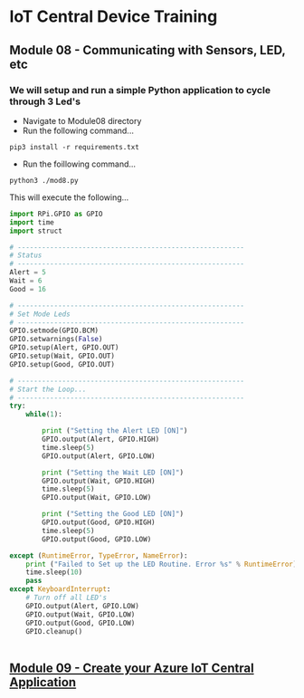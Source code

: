 # IoT Central Device Training
## Module 08 - Communicating with Sensors, LED, etc

### We will setup and run a simple Python application to cycle through 3 Led's

* Navigate to Module08 directory
* Run the following command...

```
pip3 install -r requirements.txt
```

* Run the foillowing command...

```
python3 ./mod8.py
```

This will execute the following...

``` Python
import RPi.GPIO as GPIO
import time
import struct 

# --------------------------------------------------------
# Status
# --------------------------------------------------------
Alert = 5
Wait = 6
Good = 16

# --------------------------------------------------------
# Set Mode Leds
# --------------------------------------------------------
GPIO.setmode(GPIO.BCM)
GPIO.setwarnings(False)
GPIO.setup(Alert, GPIO.OUT)
GPIO.setup(Wait, GPIO.OUT)
GPIO.setup(Good, GPIO.OUT)

# --------------------------------------------------------
# Start the Loop...
# --------------------------------------------------------
try:
    while(1):

        print ("Setting the Alert LED [ON]")
        GPIO.output(Alert, GPIO.HIGH)
        time.sleep(5) 
        GPIO.output(Alert, GPIO.LOW)

        print ("Setting the Wait LED [ON]")
        GPIO.output(Wait, GPIO.HIGH)
        time.sleep(5) 
        GPIO.output(Wait, GPIO.LOW)

        print ("Setting the Good LED [ON]")
        GPIO.output(Good, GPIO.HIGH)
        time.sleep(5) 
        GPIO.output(Good, GPIO.LOW)

except (RuntimeError, TypeError, NameError):
    print ("Failed to Set up the LED Routine. Error %s" % RuntimeError)
    time.sleep(10)
    pass
except KeyboardInterrupt:  
    # Turn off all LED's
    GPIO.output(Alert, GPIO.LOW)
    GPIO.output(Wait, GPIO.LOW)
    GPIO.output(Good, GPIO.LOW)
    GPIO.cleanup()
   
```




## [Module 09 - Create your Azure IoT Central Application](../Module09/README.md)